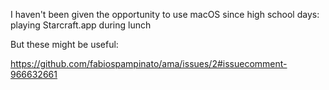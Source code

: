 I haven't been given the opportunity to use macOS since high school days: playing Starcraft.app during lunch

But these might be useful:

https://github.com/fabiospampinato/ama/issues/2#issuecomment-966632661
